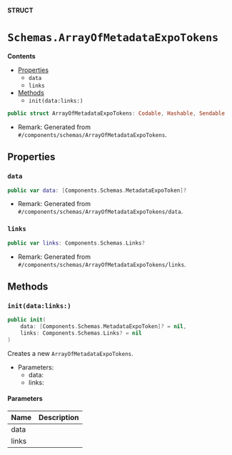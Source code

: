 **STRUCT**

# `Schemas.ArrayOfMetadataExpoTokens`

**Contents**

- [Properties](#properties)
  - `data`
  - `links`
- [Methods](#methods)
  - `init(data:links:)`

```swift
public struct ArrayOfMetadataExpoTokens: Codable, Hashable, Sendable
```

- Remark: Generated from `#/components/schemas/ArrayOfMetadataExpoTokens`.

## Properties
### `data`

```swift
public var data: [Components.Schemas.MetadataExpoToken]?
```

- Remark: Generated from `#/components/schemas/ArrayOfMetadataExpoTokens/data`.

### `links`

```swift
public var links: Components.Schemas.Links?
```

- Remark: Generated from `#/components/schemas/ArrayOfMetadataExpoTokens/links`.

## Methods
### `init(data:links:)`

```swift
public init(
    data: [Components.Schemas.MetadataExpoToken]? = nil,
    links: Components.Schemas.Links? = nil
)
```

Creates a new `ArrayOfMetadataExpoTokens`.

- Parameters:
  - data:
  - links:

#### Parameters

| Name | Description |
| ---- | ----------- |
| data |  |
| links |  |